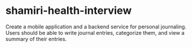 # shamiri-health-interview
Create a mobile application and a backend service for personal journaling. Users should be able to write journal entries, categorize them, and view a summary of their entries.
